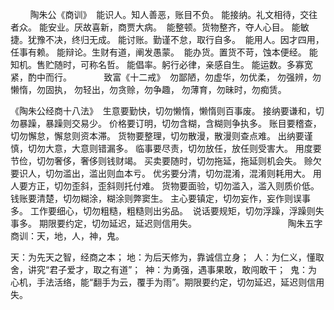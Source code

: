  
 
    陶朱公《商训》 
能识人。知人善恶，账目不负。
能接纳。礼文相待，交往者众。
能安业。厌故喜新，商贾大病。 
能整顿。货物整齐，夺人心目。
能敏捷。犹豫不决，终归无成。
能讨账。勤谨不怠，取行自多。 
能用人。因才四用，任事有赖。
能辩论。生财有道，阐发愚蒙。 
能办货。置货不苛，蚀本便经。
能知机。售贮随时，可称名哲。
能倡率。躬行必律，亲感自生。
能运数。多寡宽紧，酌中而行。
        
    致富《十二戒》 
勿鄙陋，勿虚华，勿优柔， 勿强辨，勿懒惰，勿固执， 勿轻出，勿贪赊，勿争趣， 勿薄育，勿昧时，勿痴赁。  

《陶朱公经商十八法》 
生意要勤快，切勿懒惰，懒惰则百事废。
接纳要谦和，切勿暴躁，暴躁则交易少。
价格要订明，切勿含糊，含糊则争执多。
账目要稽查，切勿懈怠，懈怠则资本滞。
货物要整理，切勿散漫，散漫则查点难。
出纳要谨慎，切勿大意，大意则错漏多。
临事要尽责，切勿放任，放任则受害大。
用度要节俭，切勿奢侈，奢侈则钱财竭。
买卖要随时，切勿拖延，拖延则机会失。
赊欠要识人，切勿滥出，滥出则血本亏。
优劣要分清，切勿混淆，混淆则耗用大。
用人要方正，切勿歪斜，歪斜则托付难。
货物要面验，切勿滥入，滥入则质价低。
钱账要清楚，切勿糊涂，糊涂则弊窦生。
主心要镇定，切勿妄作，妄作则误事多。
工作要细心，切勿粗糙，粗糙则出劣品。 
说话要规矩，切勿浮躁，浮躁则失事多。
期限要约定，切勿延迟，延迟则信用失。 
                
                 
陶朱五字商训：天，地，人，神，鬼。

天：为先天之智，经商之本；
地：为后天修为，靠诚信立身； 
人：为仁义，懂取舍，讲究“君子爱才，取之有道”； 
神：为勇强，遇事果敢，敢闯敢干； 
鬼：为心机，手法活络，能“翻手为云，覆手为雨”。期限要约定，切勿延迟，延迟则信用失。 